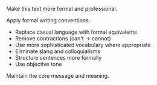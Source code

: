 Make this text more formal and professional.

Apply formal writing conventions:
- Replace casual language with formal equivalents
- Remove contractions (can't → cannot)
- Use more sophisticated vocabulary where appropriate
- Eliminate slang and colloquialisms
- Structure sentences more formally
- Use objective tone

Maintain the core message and meaning.

